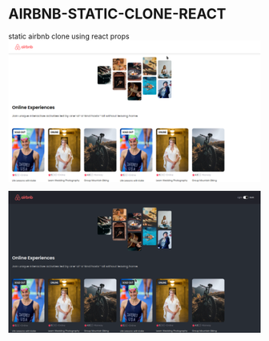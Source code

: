 # AIRBNB-STATIC-CLONE-REACT
static airbnb clone using react props 
![](https://github.com/ayxxn-shxrif/AIRBNB-STATIC-CLONE-REACT/blob/darkmode/public/static/images/forntairbnb.png)

![](https://github.com/ayxxn-shxrif/AIRBNB-STATIC-CLONE-REACT/blob/darkmode/public/static/images/darkmode.png)
